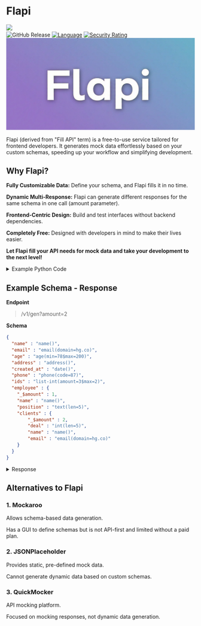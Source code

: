 # Flapi
[![](https://img.shields.io/static/v1?label=Donate&message=%E2%9D%A4&logo=GitHub&color=%23fe8e86)](https://github.com/sponsors/hunter87ff)  
![GitHub Release](https://img.shields.io/github/v/release/hunter87ff/flapi?logo=Github&label=Release)
[![Language](https://img.shields.io/static/v1?label=Lang&message=Python&logo=Python&color=blue&logoColor=cyan)](#)
[![Security Rating](https://sonarcloud.io/api/project_badges/measure?project=Hunter87ff_flapi&metric=security_rating)](#)
![Flapi](./assets/img/flapi.png)

Flapi (derived from "Fill API" term) is a free-to-use service tailored for frontend developers. It generates mock data effortlessly based on your custom schemas, speeding up your workflow and simplifying development.

## Why Flapi?

**Fully Customizable Data:** Define your schema, and Flapi fills it in no time.

**Dynamic Multi-Response:** Flapi can generate different responses for the same schema in one call (amount parameter).

**Frontend-Centric Design:** Build and test interfaces without backend dependencies.

**Completely Free:** Designed with developers in mind to make their lives easier.

**Let Flapi fill your API needs for mock data and take your development to the next level!**



<details>
<summary>Example Python Code</summary>

```python

import requests

response = requests.get(
    "https://flapi.sprucbot.tech/v1/gen?amount=2", 
    json={
        "name" : "name()",
        "email" : "email(domain=hg.co)",
        "age" : "age(min=78$max=200)",
        "address" : "address()",
        "created_at" : "date()",
        "phone" : "phone(code=87)",
        "ids" : "list-int(amount=3$max=2)",
        "employee" : {
            "_$amount" : 1,
            "name" : "name()",
            "position" : "text(len=5)",
            "clients" : {
                "_$amount" : 2,
                "deal" : "int(len=5)",
                "name" : "name()",
                "email" : "email(domain=hg.co)"
            }
        }
    }
)

if response.status_code == 200:
    data = response.json()
    print(data)
else:
    print(f"Error: {response.status_code}")

```

</details>




## Example Schema - Response

**Endpoint**
> /v1/gen?amount=2

**Schema**
```json
{
  "name" : "name()",
  "email" : "email(domain=hg.co)",
  "age" : "age(min=78$max=200)",
  "address" : "address()",
  "created_at" : "date()",
  "phone" : "phone(code=87)",
  "ids" : "list-int(amount=3$max=2)",
  "employee" : {
    "_$amount" : 1,
    "name" : "name()",
    "position" : "text(len=5)",
    "clients" : {
        "_$amount" : 2,
        "deal" : "int(len=5)",
        "name" : "name()",
        "email" : "email(domain=hg.co)"
    }
  }
}
```

<details>
<summary>Response</summary>

```json
{
  "name": "Jennifer Huynh",
  "email": "kristenturner@hg.co",
  "age": 125,
  "address": "959 Holden Corner Apt. 103\nEast Matthew, IN 93214",
  "created_at": "18-12-2003",
  "phone": "+87-9487346280",
  "ids": [1,2,1],
  "employee": [
    {
      "_$amount": 1,
      "name": "Jason Hartman",
      "position": "PM.",
      "clients": [
        {
          "_$amount": 2,
          "deal": 55503,
          "name": "Nicole Parker",
          "email": "yhopkins@hg.co"
        },
        {
          "_$amount": 2,
          "deal": 35965,
          "name": "Mark Thomas",
          "email": "kirsten79@hg.co"
        }
      ]
    }
  ]
}
```
</details>



## Alternatives to Flapi

### 1. Mockaroo

Allows schema-based data generation.

Has a GUI to define schemas but is not API-first and limited without a paid plan.



### 2. JSONPlaceholder

Provides static, pre-defined mock data.

Cannot generate dynamic data based on custom schemas.



### 3. QuickMocker

API mocking platform.

Focused on mocking responses, not dynamic data generation.
